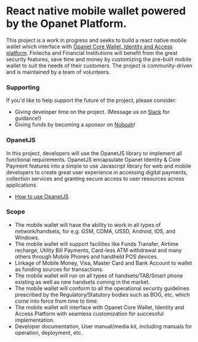 # React native mobile wallet powered by the Opanet Platform.  
This project is a work in progress and seeks to build a react native mobile wallet which interface with [Opanet Core Wallet, Identity and Access platform](https://opanet.org). Fintechs and Financial Institutions will benefit from the great security features, save time and money by customizing the pre-built mobile wallet to suit the needs of their customers. The project is community-driven and is maintained by a team of volunteers.  
### Supporting  
If you'd like to help support the future of the project, please consider:  
*	Giving developer time on the project. (Message us on [Slack](https://opanetcloud.slack.com/messages/CK3H98WBZ/) for guidance!)  
*	Giving funds by becoming a sponsor on [Noboah](https://noboah.com/web/app.php/projects/gsxteqyuesppywh)!  
### OpanetJS  
In this project, developers will use the OpanetJS library to implement all functional requirements. OpanetJS encapsulate Opanet Identity & Core Payment features into a simple to use Javascript library for web and mobile developers to create great user experience in accessing digital payments, collection services and granting secure access to user resources across applications.  
*	[How to use OpanetJS](https://noboah.com/web/app.php/projects/gsxteqyuesppywh)  
### Scope 
* The mobile wallet will have the ability to work in all types of network/handsets, for e.g. GSM, CDMA, USSD, Android, IOS, and Windows.   
* The mobile wallet will support facilities like Funds Transfer, Airtime recharge, Utility Bill Payments, Card-less ATM withdrawal and many others through Mobile Phones and handheld POS devices.  
* Linkage of Mobile Money, Visa, Master Card and Bank Account to wallet as funding sources for transactions.  
* The mobile wallet will run on all types of handsets/TAB/Smart phone existing as well as new handsets coming in the market. 
* The mobile wallet will conform to all the operational security guidelines prescribed by the Regulatory/Statutory bodies such as BOG, etc. which come into force from time to time.  
* The mobile wallet will interface with Opanet Core Wallet, Identity and Access Platform with seamless customization for successful implementation.   
* Developer documentation, User manual/media kit, including manuals for operation, deployment, etc. 
